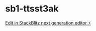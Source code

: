 # sb1-ttsst3ak

[Edit in StackBlitz next generation editor ⚡️](https://stackblitz.com/~/github.com/yos242/sb1-ttsst3ak)